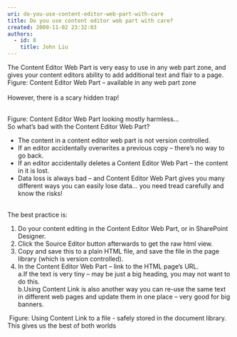 ```yaml
---
uri: do-you-use-content-editor-web-part-with-care
title: Do you use content editor web part with care?
created: 2009-11-02 23:32:03
authors:
  - id: 8
    title: John Liu
---
```





<span class='intro'> The Content Editor Web Part is very easy to use in any web part zone, and gives your content editors ability to add additional text and flair to a page.<br>
<img src="/PublishingImages/ContentEditorWebPart_Small.jpg" class="ms-rteCustom-ImageArea" alt="" /><span class="ms-rteCustom-FigureNormal">Figure&#58; Content Editor Web Part – available in any web part zone<br>
</span><br>
However, there is a scary hidden trap!
 </span>


  <br>
<img src="/PublishingImages/ContentEditorWebPart02_Small.jpg" class="ms-rteCustom-ImageArea" alt="" /><font class="ms-rteCustom-FigureNormal">Figure&#58; Content Editor Web Part looking mostly harmless... &#160; </font><br>
So what’s bad with the Content Editor Web Part?<br>
<ul>
    <li>The content in a content editor web part is not version controlled. </li>
    <li>If an editor accidentally overwrites a previous copy – there’s no way to go back. </li>
    <li>If an editor accidentally deletes a Content Editor Web Part – the content in it is lost. </li>
    <li>Data loss is always bad – and Content Editor Web Part gives you many different ways you can easily lose data... you need tread carefully and know the risks! </li>
</ul>
<br>
The best practice is&#58; <br>
<ol>
    <li>Do your content editing in the Content Editor Web Part, or in SharePoint Designer.</li>
    <li>Click the Source Editor button afterwards to get the&#160;raw html view. </li>
    <li>Copy and save this to a plain HTML file, and save the file in the page library (which is version controlled). </li>
    <li>In the Content Editor Web Part – link to the HTML page’s URL.<br>
    a.If the text is very tiny – may be just a big heading, you may not want to do this.<br>
    b.Using Content Link is also another way you can re-use the same text in different web pages and update them in one place – very good for big banners. </li>
</ol>
<img src="/PublishingImages/ContentEditorWebPart03_Small.jpg" class="ms-rteCustom-ImageArea" alt="" /> <font class="ms-rteCustom-FigureNormal">Figure&#58; Using Content Link to a file - safely stored in the document library. This gives us the best of both worlds </font>



